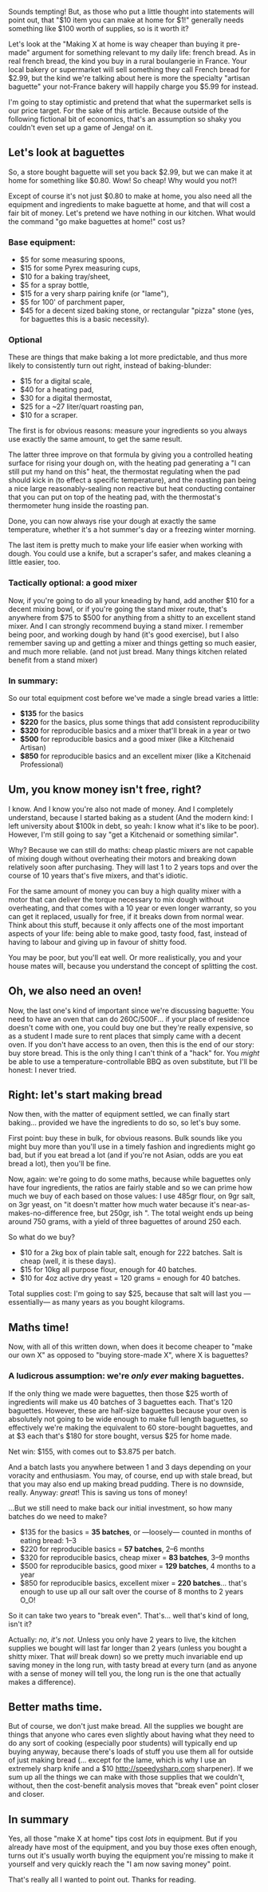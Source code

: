 Sounds tempting! But, as those who put a little thought into statements will point out, that "$10 item you can make at home for $1!" generally needs something like $100 worth of supplies, so is it worth it?

Let's look at the "Making X at home is way cheaper than buying it pre-made" argument for something relevant to my daily life: french bread. As in real french bread, the kind you buy in a rural boulangerie in France. Your local bakery or supermarket will sell something they call French bread for $2.99, but the kind we're talking about here is more the specialty "artisan baguette" your not-France bakery will happily charge you $5.99 for instead.

I'm going to stay optimistic and pretend that what the supermarket sells is our price target. For the sake of this article. Because outside of the following fictional bit of economics, that's an assumption so shaky you couldn't even set up a game of Jenga! on it.

## Let's look at baguettes

So, a store bought baguette will set you back $2.99, but we can make it at home for something like $0.80. Wow! So cheap! Why would you not?!

Except of course it's not just $0.80 to make at home, you also need all the equipment and ingredients to make baguette at home, and that will cost a fair bit of money. Let's pretend we have nothing in our kitchen. What would the command "go make baguettes at home!" cost us?

### Base equipment:

- $5 for some measuring spoons,
- $15 for some Pyrex measuring cups,
- $10 for a baking tray/sheet,
- $5 for a spray bottle,
- $15 for a very sharp pairing knife (or "lame"),
- $5 for 100' of parchment paper,
- $45 for a decent sized baking stone, or rectangular "pizza" stone (yes, for baguettes this is a basic necessity).

### Optional

These are things that make baking a lot more predictable, and thus more likely to consistently turn out right, instead of baking-blunder:

- $15 for a digital scale,
- $40 for a heating pad,
- $30 for a digital thermostat,
- $25 for a ~27 liter/quart roasting pan,
- $10 for a scraper.

The first is for obvious reasons: measure your ingredients so you always use exactly the same amount, to get the same result.

The latter three improve on that formula by giving you a controlled heating surface for rising your dough on, with the heating pad generating a "I can still put my hand on this" heat, the thermostat regulating when the pad should kick in (to effect a specific temperature), and the roasting pan being a nice large reasonably-sealing non reactive but heat conducting container that you can put on top of the heating pad, with the thermostat's thermometer hung inside the roasting pan.

Done, you can now always rise your dough at exactly the same temperature, whether it's a hot summer's day or a freezing winter morning.

The last item is pretty much to make your life easier when working with dough. You could use a knife, but a scraper's safer, and makes cleaning a little easier, too.

### Tactically optional: a good mixer

Now, if you're going to do all your kneading by hand, add another $10 for a decent mixing bowl, or if you're going the stand mixer route, that's anywhere from $75 to $500 for anything from a shitty to an excellent stand mixer. And I can strongly recommend buying a stand mixer. I remember being poor, and working dough by hand (it's good exercise), but I also remember saving up and getting a mixer and things getting so much easier, and much more reliable. (and not just bread. Many things kitchen related benefit from a stand mixer)

### In summary: 

So our total equipment cost before we've made a single bread varies a little:

- **$135** for the basics
- **$220** for the basics, plus some things that add consistent reproducibility
- **$320** for reproducible basics and a mixer that'll break in a year or two
- **$500** for reproducible basics and a good mixer (like a Kitchenaid Artisan)
- **$850** for reproducible basics and an excellent mixer (like a Kitchenaid Professional)

## Um, you know money isn't free, right?

I know. And I know you're also not made of money. And I completely understand, because I started baking as a student (And the modern kind: I left university about $100k in debt, so yeah: I know what it's like to be poor). However, I'm still going to say "get a Kitchenaid or something similar".

Why? Because we can still do maths: cheap plastic mixers are not capable of mixing dough without overheating their motors and breaking down relatively soon after purchasing. They will last 1 to 2 years tops and over the course of 10 years that's five mixers, and that's idiotic.

For the same amount of money you can buy a high quality mixer with a motor that can deliver the torque necessary to mix dough without overheating, and that comes with a 10 year or even longer warranty, so you can get it replaced, usually for free, if it breaks down from normal wear. Think about this stuff, because it only affects one of the most important aspects of your life: being able to make good, tasty food, fast, instead of having to labour and giving up in favour of shitty food.

You may be poor, but you'll eat well. Or more realistically, you and your house mates will, because you understand the concept of splitting the cost.

## Oh, we also need an oven!

Now, the last one's kind of important since we're discussing baguette: You need to have an oven that can do 260C/500F... if your place of residence doesn't come with one, you could buy one but they're really expensive, so as a student I made sure to rent places that simply came with a decent oven. If you don't have access to an oven, then this is the end of our story: buy store bread. This is the only thing I can't think of a "hack" for. You *might* be able to use a temperature-controllable BBQ as oven substitute, but I'll be honest: I never tried. 

## Right: let's start making bread

Now then, with the matter of equipment settled, we can finally start baking... provided we have the ingredients to do so, so let's buy some.

First point: buy these in bulk, for obvious reasons. Bulk sounds like you might buy more than you'll use in a timely fashion and ingredients might go bad, but if you eat bread a lot (and if you're not Asian, odds are you eat bread a lot), then you'll be fine. 

Now, again: we're going to do some maths, because while baguettes only have four ingredients, the ratios are fairly stable and so we can prime how much we buy of each based on those values: I use 485gr flour, on 9gr salt, on 3gr yeast, on "it doesn't matter how much water because it's near-as-makes-no-difference free, but 250gr, ish ". The total weight ends up being around 750 grams, with a yield of three baguettes of around 250 each.

So what do we buy?

- $10 for a 2kg box of plain table salt, enough for 222 batches. Salt is cheap (well, it is these days).
- $15 for 10kg all purpose flour, enough for 40 batches.
- $10 for 4oz active dry yeast = 120 grams = enough for 40 batches. 

Total supplies cost: I'm going to say $25, because that salt will last you —essentially— as many years as you bought kilograms.

## Maths time!

Now, with all of this written down, when does it become cheaper to "make our own X" as opposed to "buying store-made X", where X is baguettes?

### A ludicrous assumption: we're *only ever* making baguettes.

If the only thing we made were baguettes, then those $25 worth of ingredients will make us 40 batches of 3 baguettes each. That's 120 baguettes. However, these are half-size baguettes because your oven is absolutely not going to be wide enough to make full length baguettes, so effectively we're making the equivalent to 60 store-bought baguettes, and at $3 each that's $180 for store bought, versus $25 for home made.

Net win: $155, with comes out to $3.875 per batch.

And a batch lasts you anywhere between 1 and 3 days depending on your voracity and enthusiasm. You may, of course, end up with stale bread, but that you may also end up making bread pudding. There is no downside, really. Anyway: *great*! This is saving us tons of money!

...But we still need to make back our initial investment, so how many batches do we need to make?  

- $135 for the basics = **35 batches**, or —loosely— counted in months of eating bread: 1–3
- $220 for reproducible basics = **57 batches**, 2–6 months
- $320 for reproducible basics, cheap mixer = **83 batches**, 3–9 months 
- $500 for reproducible basics, good mixer = **129 batches**, 4 months to a year
- $850 for reproducible basics, excellent mixer = **220 batches**... that's enough to use up all our salt over the course of 8 months to 2 years O_O!

So it can take two years to "break even". That's... well that's kind of long, isn't it?

Actually: *no, it's not*. Unless you only have 2 years to live, the kitchen supplies we bought will last far longer than 2 years (unless you bought a shitty mixer. That *will* break down) so we pretty much invariable end up saving money in the long run, with tasty bread at every turn (and as anyone with a sense of money will tell you, the long run is the one that actually makes a difference).

## Better maths time.

But of course, we don't just make bread. All the supplies we bought are things that anyone who cares even slightly about having what they need to do any sort of cooking (especially poor students) will typically end up buying anyway, because there's loads of stuff you use them all for outside of just making bread (... except for the lame, which is why I use an extremely sharp knife and a $10 http://speedysharp.com sharpener). If we sum up all the things we can make with those supplies that we couldn't, without, then the cost-benefit analysis moves that "break even" point closer and closer. 

## In summary

Yes, all those "make X at home" tips cost *lots* in equipment. But if you already have most of the equipment, and you buy those exes often enough, turns out it's usually worth buying the equipment you're missing to make it yourself and very quickly reach the "I am now saving money" point.

That's really all I wanted to point out. Thanks for reading.